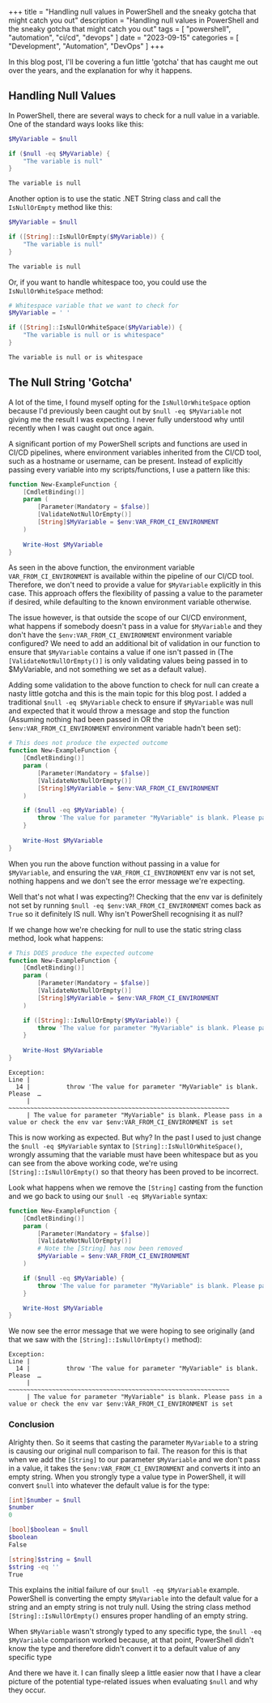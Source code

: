 +++
title = "Handling null values in PowerShell and the sneaky gotcha that might catch you out"
description = "Handling null values in PowerShell and the sneaky gotcha that might catch you out"
tags = [
    "powershell",
    "automation",
    "ci/cd",
    "devops"
]
date = "2023-09-15"
categories = [
    "Development",
    "Automation",
    "DevOps"
]
+++


In this blog post, I'll be covering a fun little 'gotcha' that has caught me out over the years, and the explanation
for why it happens.

## Handling Null Values

In PowerShell, there are several ways to check for a null value in a variable. One of the standard ways looks like this:

```powershell
$MyVariable = $null

if ($null -eq $MyVariable) {
    "The variable is null"
}

The variable is null
```

Another option is to use the static .NET String class and call the `IsNullOrEmpty` method like this:

```powershell
$MyVariable = $null

if ([String]::IsNullOrEmpty($MyVariable)) {
    "The variable is null"
}

The variable is null
```

Or, if you want to handle whitespace too, you could use the `IsNullOrWhiteSpace` method:

```powershell
# Whitespace variable that we want to check for
$MyVariable = ' '

if ([String]::IsNullOrWhiteSpace($MyVariable)) {
    "The variable is null or is whitespace"
}

The variable is null or is whitespace
```

## The Null String 'Gotcha'

A lot of the time, I found myself opting for the `IsNullOrWhiteSpace` option because I'd previously been caught out by
`$null -eq $MyVariable` not giving me the result I was expecting. I never fully understood why until recently when I was
caught out once again.

A significant portion of my PowerShell scripts and functions are used in CI/CD pipelines, where environment variables
inherited from the CI/CD tool, such as a hostname or username, can be present. Instead of explicitly passing every
variable into my scripts/functions, I use a pattern like this:

```powershell
function New-ExampleFunction {
    [CmdletBinding()]
    param (
        [Parameter(Mandatory = $false)]
        [ValidateNotNullOrEmpty()]
        [String]$MyVariable = $env:VAR_FROM_CI_ENVIRONMENT
    )
    
    Write-Host $MyVariable
}
```

As seen in the above function, the environment variable `VAR_FROM_CI_ENVIRONMENT` is available within the pipeline
of our CI/CD tool. Therefore, we don't need to provide a value for `$MyVariable` explicitly in this case.
This approach offers the flexibility of passing a value to the parameter if desired, while defaulting to the known
environment variable otherwise.

The issue however, is that outside the scope of our CI/CD environment, what happens if somebody doesn't pass in a value
for `$MyVariable` and they don't have the `$env:VAR_FROM_CI_ENVIRONMENT` environment variable configured? We need to add
an additional bit of validation in our function to ensure that `$MyVariable` contains a value if one isn't passed in
(The `[ValidateNotNullOrEmpty()]` is only validating values being passed in to $MyVariable, and not something we set as a default value).

Adding some validation to the above function to check for null can create a nasty little gotcha and this is the main topic
for this blog post. I added a traditional `$null -eq $MyVariable` check to ensure if `$MyVariable` was null and expected
that it would throw a message and stop the function (Assuming nothing
had been passed in OR the `$env:VAR_FROM_CI_ENVIRONMENT` environment variable hadn't been set):

```powershell
# This does not produce the expected outcome
function New-ExampleFunction {
    [CmdletBinding()]
    param (
        [Parameter(Mandatory = $false)]
        [ValidateNotNullOrEmpty()]
        [String]$MyVariable = $env:VAR_FROM_CI_ENVIRONMENT
    )

    if ($null -eq $MyVariable) {
        throw 'The value for parameter "MyVariable" is blank. Please pass in a value or check the env var $env:VAR_FROM_CI_ENVIRONMENT is set'
    }
    
    Write-Host $MyVariable
}
```

When you run the above function without passing in a value for `$MyVariable`, and ensuring the `VAR_FROM_CI_ENVIRONMENT`
env var is not set, nothing happens and we don't see the error message we're expecting.

Well that's not what I was expecting?! Checking that the env var is definitely not set by running `$null -eq $env:VAR_FROM_CI_ENVIRONMENT`
comes back as `True` so it definitely IS null. Why isn't PowerShell recognising it as null?

If we change how we're checking for null to use the static string class method, look what happens:

```powershell
# This DOES produce the expected outcome
function New-ExampleFunction {
    [CmdletBinding()]
    param (
        [Parameter(Mandatory = $false)]
        [ValidateNotNullOrEmpty()]
        [String]$MyVariable = $env:VAR_FROM_CI_ENVIRONMENT
    )

    if ([String]::IsNullOrEmpty($MyVariable)) {
        throw 'The value for parameter "MyVariable" is blank. Please pass in a value or check the env var $env:VAR_FROM_CI_ENVIRONMENT is set'
    }
    
    Write-Host $MyVariable
}
```

```text
Exception: 
Line |
  14 |          throw 'The value for parameter "MyVariable" is blank. Please  …
     |          ~~~~~~~~~~~~~~~~~~~~~~~~~~~~~~~~~~~~~~~~~~~~~~~~~~~~~~~~~~~~~
     | The value for parameter "MyVariable" is blank. Please pass in a value or check the env var $env:VAR_FROM_CI_ENVIRONMENT is set
```

This is now working as expected. But why? In the past I used to just change the `$null -eq $MyVariable` syntax to
`[String]::IsNullOrWhiteSpace()`, wrongly assuming that the variable must have been whitespace but as you can see from
the above working code, we're using `[String]::IsNullOrEmpty()` so that theory has been proved to be incorrect.

Look what happens when we remove the `[String]` casting from the function and we go back to using our `$null -eq $MyVariable`
syntax:

```powershell
function New-ExampleFunction {
    [CmdletBinding()]
    param (
        [Parameter(Mandatory = $false)]
        [ValidateNotNullOrEmpty()]
        # Note the [String] has now been removed
        $MyVariable = $env:VAR_FROM_CI_ENVIRONMENT
    )

    if ($null -eq $MyVariable) {
        throw 'The value for parameter "MyVariable" is blank. Please pass in a value or check the env var $env:VAR_FROM_CI_ENVIRONMENT is set'
    }

    Write-Host $MyVariable
}
```

We now see the error message that we were hoping to see originally (and that we saw with the `[String]::IsNullOrEmpty()` method):

```text
Exception: 
Line |
  14 |          throw 'The value for parameter "MyVariable" is blank. Please  …
     |          ~~~~~~~~~~~~~~~~~~~~~~~~~~~~~~~~~~~~~~~~~~~~~~~~~~~~~~~~~~~~~
     | The value for parameter "MyVariable" is blank. Please pass in a value or check the env var $env:VAR_FROM_CI_ENVIRONMENT is set
```

### Conclusion

Alrighty then. So it seems that casting the parameter `MyVariable` to a string is causing our original null comparison to fail.
The reason for this is that when we add the `[String]` to our parameter `$MyVariable` and we don't pass in a value, it
takes the `$env:VAR_FROM_CI_ENVIRONMENT` and converts it into an empty string. When you strongly type a value type in PowerShell,
it will convert `$null` into whatever the default value is for the type:

```powershell
[int]$number = $null
$number
0

[bool]$boolean = $null
$boolean
False

[string]$string = $null
$string -eq ''
True
```

This explains the initial failure of our `$null -eq $MyVariable` example. PowerShell is converting the empty `$MyVariable` into
the default value for a string and an empty string is not truly null.
Using the string class method `[String]::IsNullOrEmpty()` ensures proper handling of an empty string.

When `$MyVariable` wasn't strongly typed to any specific type, the `$null -eq $MyVariable` comparison worked because,
at that point, PowerShell didn't know the type and therefore didn't convert it to a default value of any specific type

And there we have it. I can finally sleep a little easier now that I have a clear picture of the potential
type-related issues when evaluating `$null` and why they occur.

